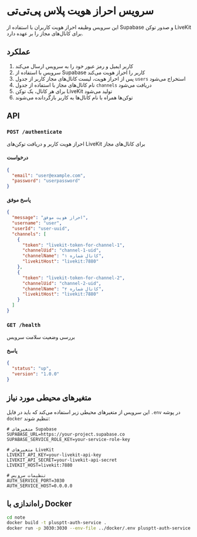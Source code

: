 # سرویس احراز هویت پلاس پی‌تی‌تی

این سرویس وظیفه احراز هویت کاربران با استفاده از Supabase و صدور توکن LiveKit برای کانال‌های مجاز را بر عهده دارد.

## عملکرد

1. کاربر ایمیل و رمز عبور خود را به سرویس ارسال می‌کند
2. سرویس با استفاده از Supabase کاربر را احراز هویت می‌کند
3. پس از احراز هویت، لیست کانال‌های مجاز کاربر از جدول `users` استخراج می‌شود
4. نام کانال‌های مجاز با استفاده از جدول `channels` دریافت می‌شود
5. برای هر کانال، یک توکن LiveKit تولید می‌شود
6. توکن‌ها همراه با نام کانال‌ها به کاربر بازگردانده می‌شوند

## API

### `POST /authenticate`

احراز هویت کاربر و دریافت توکن‌های LiveKit برای کانال‌های مجاز

#### درخواست

```json
{
  "email": "user@example.com",
  "password": "userpassword"
}
```

#### پاسخ موفق

```json
{
  "message": "احراز هویت موفق",
  "username": "user",
  "userId": "user-uuid",
  "channels": [
    {
      "token": "livekit-token-for-channel-1",
      "channelUid": "channel-1-uid",
      "channelName": "کانال شماره ۱",
      "livekitHost": "livekit:7880"
    },
    {
      "token": "livekit-token-for-channel-2",
      "channelUid": "channel-2-uid",
      "channelName": "کانال شماره ۲",
      "livekitHost": "livekit:7880"
    }
  ]
}
```

### `GET /health`

بررسی وضعیت سلامت سرویس

#### پاسخ

```json
{
  "status": "up",
  "version": "1.0.0"
}
```

## متغیرهای محیطی مورد نیاز

این سرویس از متغیرهای محیطی زیر استفاده می‌کند که باید در فایل `.env` در پوشه `docker` تنظیم شوند:

```
# متغیرهای Supabase
SUPABASE_URL=https://your-project.supabase.co
SUPABASE_SERVICE_ROLE_KEY=your-service-role-key

# متغیرهای LiveKit
LIVEKIT_API_KEY=your-livekit-api-key
LIVEKIT_API_SECRET=your-livekit-api-secret
LIVEKIT_HOST=livekit:7880

# تنظیمات سرویس
AUTH_SERVICE_PORT=3030
AUTH_SERVICE_HOST=0.0.0.0
```

## راه‌اندازی با Docker

```bash
cd note
docker build -t plusptt-auth-service .
docker run -p 3030:3030 --env-file ../docker/.env plusptt-auth-service
``` 